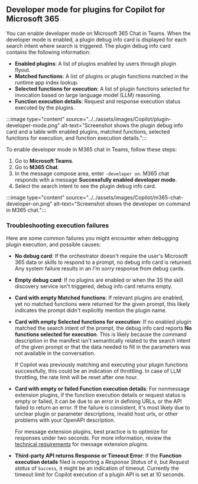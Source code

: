## Developer mode for plugins for Copilot for Microsoft 365

You can enable developer mode on Microsoft 365 Chat in Teams. When the developer mode is enabled, a plugin debug info card is displayed for each search intent where search is triggered. The plugin debug info card contains the following information:

* **Enabled plugins**: A list of plugins enabled by users through plugin flyout.
* **Matched functions**: A list of plugins or plugin functions matched in the runtime app index lookup.
* **Selected functions for execution**: A list of plugin functions selected for invocation based on large language model (LLM) reasoning.  
* **Function execution details**: Request and response execution status executed by the plugins.

:::image type="content" source="../../assets/images/Copilot/plugin-developer-mode.png" alt-text="Screenshot shows the plugin debug info card and a table with enabled plugins, matched functions, selected functions for execution, and function execution details.":::

To enable developer mode in M365 chat in Teams, follow these steps:

1. Go to **Microsoft Teams**.
1. Go to **M365 Chat**.
1. In the message compose area, enter `-developer on`. M365 chat responds with a message **Successfully enabled developer mode**.
1. Select the search intent to see the plugin debug info card.

:::image type="content" source="../../assets/images/Copilot/m365-chat-developer-on.png" alt-text="Screenshot shows the developer on command in M365 chat.":::

### Troubleshooting execution failures

Here are some common failures you might encounter when debugging plugin execution, and possible causes:

* **No debug card**: If the orchestrator doesn't require the user's Microsoft 365 data or skills to respond to a prompt, no debug info card is returned. Any system failure results in an *I'm sorry* response from debug cards.

* **Empty debug card**: If no plugins are enabled or when the 3S the skill discovery service isn't triggered, debug info card returns empty.

* **Card with empty Matched functions**: If relevant plugins are enabled, yet no matched functions were returned for the given prompt, this likely indicates the prompt didn't explicitly mention the plugin name.

* **Card with empty Selected functions for execution**: If no enabled plugin matched the search intent of the prompt, the debug info card reports **No functions selected for execution**. This is likely because the command description in the manifest isn't semantically related to the search intent of the given prompt or that the data needed to fill in the parameters was not available in the conversation.

  If Copilot was previously matching and executing your plugin functions successfully, this could be an indication of throttling. In case of LLM throttling, the rate limit will be reset after one hour.

* **Card with empty or failed Function execution details**: For nonmessage extension plugins, if the function execution details or request status is empty or failed, it can be due to an error in defining URLs, or the API failed to return an error. If the failure is consistent, it's most likely due to unclear plugin or parameter descriptions, invalid host urls, or other problems with your OpenAPI description.

  For message extension plugins, best practice is to optimize for responses under two seconds. For more information, review the [technical requirements](/microsoftteams/platform/messaging-extensions/high-quality-message-extension?context=/microsoft-365-copilot/extensibility/context#technical-requirements) for message extension plugins.

* **Third-party API returns Response or Timeout Error**: If the **Function execution details** filed is reporting a *Response Status* of `0`, but *Request status* of `Success`, it might be an indication of timeout. Currently the timeout limit for Copilot execution of a plugin API is set at 10 seconds.
